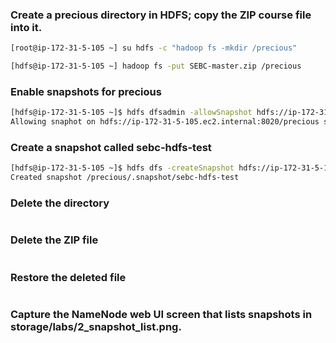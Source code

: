 ### Create a precious directory in HDFS; copy the ZIP course file into it.
```sh
[root@ip-172-31-5-105 ~] su hdfs -c "hadoop fs -mkdir /precious"
```
```sh
[hdfs@ip-172-31-5-105 ~] hadoop fs -put SEBC-master.zip /precious
```

### Enable snapshots for precious
```sh
[hdfs@ip-172-31-5-105 ~]$ hdfs dfsadmin -allowSnapshot hdfs://ip-172-31-5-105.ec2.internal:8020/precious
Allowing snaphot on hdfs://ip-172-31-5-105.ec2.internal:8020/precious succeeded
```
### Create a snapshot called sebc-hdfs-test
```sh
[hdfs@ip-172-31-5-105 ~]$ hdfs dfs -createSnapshot hdfs://ip-172-31-5-105.ec2.internal:8020/precious/ sebc-hdfs-test
Created snapshot /precious/.snapshot/sebc-hdfs-test
```
### Delete the directory
```sh

```
### Delete the ZIP file
```sh

```
### Restore the deleted file
```sh

```
### Capture the NameNode web UI screen that lists snapshots in storage/labs/2_snapshot_list.png.
